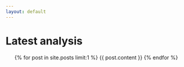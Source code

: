 ```yaml
---
layout: default
---
```

<div class="home">

  <h1 class="page-heading">Latest analysis</h1>
  <ul class="post-list">
    {% for post in site.posts limit:1 %}
      {{ post.content }}
    {% endfor %}
    
  </ul>
</div>

